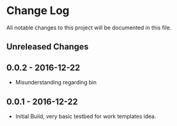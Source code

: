 # Change Log

All notable changes to this project will be documented in this file.

## Unreleased Changes

## 0.0.2 - 2016-12-22
- Misunderstanding regarding bin

## 0.0.1 - 2016-12-22
- Initial Build, very basic testbed for work templates idea.
